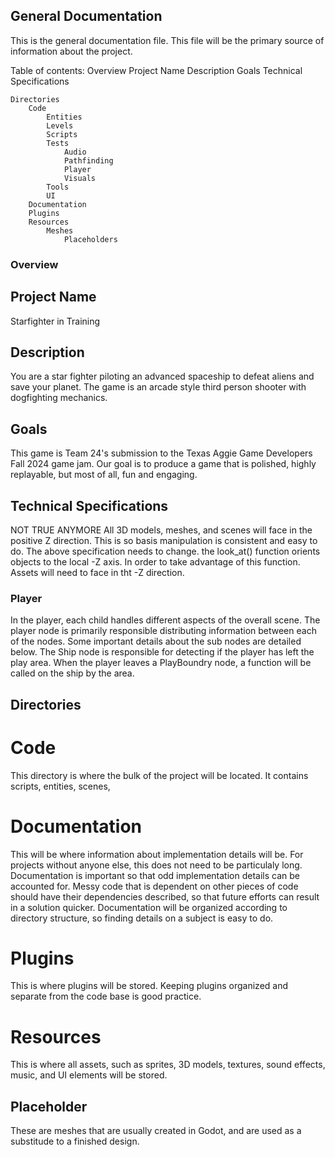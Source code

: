 ## General Documentation

This is the general documentation file. This file will be the primary source of information about the project.

Table of contents:
	Overview
		Project Name
		Description
		Goals
		Technical Specifications
	
	Directories
		Code
			Entities
			Levels
			Scripts
			Tests
				Audio
				Pathfinding
				Player
				Visuals
			Tools
			UI
		Documentation
		Plugins
		Resources
			Meshes
				Placeholders

### Overview

## Project Name
Starfighter in Training

## Description
You are a star fighter piloting an advanced spaceship to defeat aliens and save your planet. The game is an arcade style third person shooter with dogfighting mechanics.

## Goals
This game is Team 24's submission to the Texas Aggie Game Developers Fall 2024 game jam. Our goal is to produce a game that is polished, highly replayable, but most of all, fun and engaging.

## Technical Specifications
NOT TRUE ANYMORE All 3D models, meshes, and scenes will face in the positive Z direction. This is so basis manipulation is consistent and easy to do.
The above specification needs to change. the look_at() function orients objects to the local -Z axis. In order to take advantage of this function. Assets will need to face in tht -Z direction.

### Player
In the player, each child handles different aspects of the overall scene. The player node is primarily responsible distributing information between each of the nodes. Some important details about the sub nodes are detailed below.
The Ship node is responsible for detecting if the player has left the play area. When the player leaves a PlayBoundry node, a function will be called on the ship by the area. 

## Directories

# Code
This directory is where the bulk of the project will be located. It contains scripts, entities, scenes, 



# Documentation
This will be where information about implementation details will be. 
For projects without anyone else, this does not need to be particulaly long.
Documentation is important so that odd implementation details can be accounted for. 
Messy code that is dependent on other pieces of code should have their dependencies described, so that future efforts can result in a solution quicker.
Documentation will be organized according to directory structure, so finding details on a subject is easy to do.

# Plugins
This is where plugins will be stored. Keeping plugins organized and separate from the code base is good practice.

# Resources
This is where all assets, such as sprites, 3D models, textures, sound effects, music, and UI elements will be stored. 

## Placeholder
These are meshes that are usually created in Godot, and are used as a substitude to a finished design.

